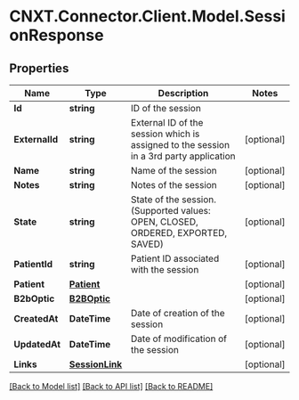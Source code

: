 
# CNXT.Connector.Client.Model.SessionResponse

## Properties

Name | Type | Description | Notes
------------ | ------------- | ------------- | -------------
**Id** | **string** | ID of the session | 
**ExternalId** | **string** | External ID of the session which is assigned to the session in a 3rd party application | [optional] 
**Name** | **string** | Name of the session | [optional] 
**Notes** | **string** | Notes of the session | [optional] 
**State** | **string** | State of the session. (Supported values: OPEN, CLOSED, ORDERED, EXPORTED, SAVED) | [optional] 
**PatientId** | **string** | Patient ID associated with the session | [optional] 
**Patient** | [**Patient**](Patient.md) |  | [optional] 
**B2bOptic** | [**B2BOptic**](B2BOptic.md) |  | [optional] 
**CreatedAt** | **DateTime** | Date of creation of the session | [optional] 
**UpdatedAt** | **DateTime** | Date of modification of the session | [optional] 
**Links** | [**SessionLink**](SessionLink.md) |  | [optional] 

[[Back to Model list]](../README.md#documentation-for-models)
[[Back to API list]](../README.md#documentation-for-api-endpoints)
[[Back to README]](../README.md)

